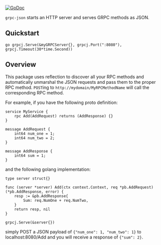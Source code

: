 [![GoDoc](https://godoc.org/github.com/zang-cloud/grpc-json?status.svg)](https://godoc.org/github.com/zang-cloud/grpc-json)

`grpc-json` starts an HTTP server and serves GRPC methods as JSON.

Quickstart
----------
`go grpcj.Serve(&myGRPCServer{}, grpcj.Port(":8080"), grpcj.Timeout(30*time.Second))`

Overview
--------
This package uses reflection to discover all your RPC methods and automatically unmarshal the JSON requests and pass them to the proper RPC method.
`POST`ing to `http://mydomain/MyRPCMethodName` will call the corresponding RPC method.

For example, if you have the following proto definition:
```
service MyService {
    rpc Add(AddRequest) returns (AddResponse) {}
}

message AddRequest {
    int64 num_one = 1;
    int64 num_two = 2;
}

message AddResponse {
    int64 sum = 1;
}
```
and the following golang implementation:
```
type server struct{}

func (server *server) Add(ctx context.Context, req *pb.AddRequest) (*pb.AddResponse, error) {
    resp := &pb.AddResponse{
        Sum: req.NumOne + req.NumTwo,
    }
    return resp, nil
}

grpcj.Serve(&server{})
```
simply POST a JSON payload of `{"num_one": 1, "num_two": 1}` to localhost:8080/Add and you will receive a response of `{"sum": 2}`.
